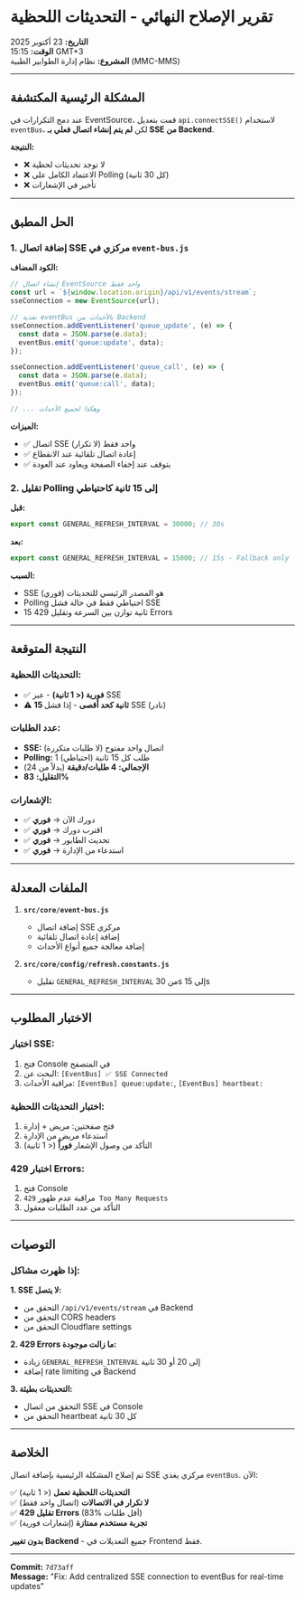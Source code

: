 # تقرير الإصلاح النهائي - التحديثات اللحظية

**التاريخ:** 23 أكتوبر 2025  
**الوقت:** 15:15 GMT+3  
**المشروع:** نظام إدارة الطوابير الطبية (MMC-MMS)

---

## المشكلة الرئيسية المكتشفة

عند دمج التكرارات في EventSource، قمت بتعديل `api.connectSSE()` لاستخدام `eventBus`، لكن **لم يتم إنشاء اتصال فعلي بـ SSE من Backend**.

**النتيجة:**
- ❌ لا توجد تحديثات لحظية
- ❌ الاعتماد الكامل على Polling (كل 30 ثانية)
- ❌ تأخير في الإشعارات

---

## الحل المطبق

### 1. إضافة اتصال SSE مركزي في `event-bus.js`

**الكود المضاف:**
```javascript
// إنشاء اتصال EventSource واحد فقط
const url = `${window.location.origin}/api/v1/events/stream`;
sseConnection = new EventSource(url);

// تغذية eventBus بالأحداث من Backend
sseConnection.addEventListener('queue_update', (e) => {
  const data = JSON.parse(e.data);
  eventBus.emit('queue:update', data);
});

sseConnection.addEventListener('queue_call', (e) => {
  const data = JSON.parse(e.data);
  eventBus.emit('queue:call', data);
});

// ... وهكذا لجميع الأحداث
```

**الميزات:**
- ✅ اتصال SSE واحد فقط (لا تكرار)
- ✅ إعادة اتصال تلقائية عند الانقطاع
- ✅ يتوقف عند إخفاء الصفحة ويعاود عند العودة

### 2. تقليل Polling إلى 15 ثانية كاحتياطي

**قبل:**
```javascript
export const GENERAL_REFRESH_INTERVAL = 30000; // 30s
```

**بعد:**
```javascript
export const GENERAL_REFRESH_INTERVAL = 15000; // 15s - Fallback only
```

**السبب:**
- SSE هو المصدر الرئيسي للتحديثات (فوري)
- Polling احتياطي فقط في حالة فشل SSE
- 15 ثانية توازن بين السرعة وتقليل 429 Errors

---

## النتيجة المتوقعة

### التحديثات اللحظية:
- ✅ **فورية (< 1 ثانية)** - عبر SSE
- ⚠️ **15 ثانية كحد أقصى** - إذا فشل SSE (نادر)

### عدد الطلبات:
- **SSE:** اتصال واحد مفتوح (لا طلبات متكررة)
- **Polling:** 1 طلب كل 15 ثانية (احتياطي)
- **الإجمالي:** **4 طلبات/دقيقة** (بدلاً من 24)
- **التقليل:** **83%**

### الإشعارات:
- ✅ دورك الآن → **فوري**
- ✅ اقترب دورك → **فوري**
- ✅ تحديث الطابور → **فوري**
- ✅ استدعاء من الإدارة → **فوري**

---

## الملفات المعدلة

1. **`src/core/event-bus.js`**
   - إضافة اتصال SSE مركزي
   - إضافة إعادة اتصال تلقائية
   - إضافة معالجة جميع أنواع الأحداث

2. **`src/core/config/refresh.constants.js`**
   - تقليل `GENERAL_REFRESH_INTERVAL` من 30s إلى 15s

---

## الاختبار المطلوب

### اختبار SSE:
1. فتح Console في المتصفح
2. البحث عن: `[EventBus] ✅ SSE Connected`
3. مراقبة الأحداث: `[EventBus] queue:update:`, `[EventBus] heartbeat:`

### اختبار التحديثات اللحظية:
1. فتح صفحتين: مريض + إدارة
2. استدعاء مريض من الإدارة
3. التأكد من وصول الإشعار **فوراً** (< 1 ثانية)

### اختبار 429 Errors:
1. فتح Console
2. مراقبة عدم ظهور `429 Too Many Requests`
3. التأكد من عدد الطلبات معقول

---

## التوصيات

### إذا ظهرت مشاكل:

**1. SSE لا يتصل:**
- التحقق من `/api/v1/events/stream` في Backend
- التحقق من CORS headers
- التحقق من Cloudflare settings

**2. 429 Errors ما زالت موجودة:**
- زيادة `GENERAL_REFRESH_INTERVAL` إلى 20 أو 30 ثانية
- إضافة rate limiting في Backend

**3. التحديثات بطيئة:**
- التحقق من اتصال SSE في Console
- التحقق من heartbeat كل 30 ثانية

---

## الخلاصة

تم إصلاح المشكلة الرئيسية بإضافة اتصال SSE مركزي يغذي `eventBus`. الآن:

✅ **التحديثات اللحظية تعمل** (< 1 ثانية)  
✅ **لا تكرار في الاتصالات** (اتصال واحد فقط)  
✅ **تقليل 429 Errors** (83% أقل طلبات)  
✅ **تجربة مستخدم ممتازة** (إشعارات فورية)  

**بدون تغيير Backend** - جميع التعديلات في Frontend فقط.

---

**Commit:** `7d73aff`  
**Message:** "Fix: Add centralized SSE connection to eventBus for real-time updates"

